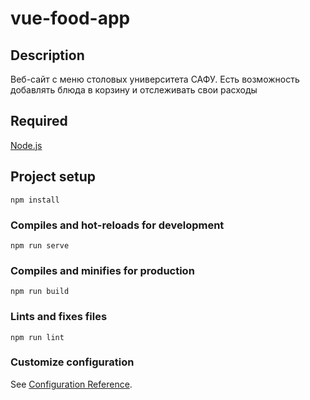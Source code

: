 # vue-food-app

## Description
Веб-сайт с меню столовых университета САФУ. 
Есть возможность добавлять блюда в корзину и отслеживать свои расходы

## Required
[Node.js](https://nodejs.org/en)

## Project setup
```
npm install
```

### Compiles and hot-reloads for development
```
npm run serve
```

### Compiles and minifies for production
```
npm run build
```

### Lints and fixes files
```
npm run lint
```

### Customize configuration
See [Configuration Reference](https://cli.vuejs.org/config/).
